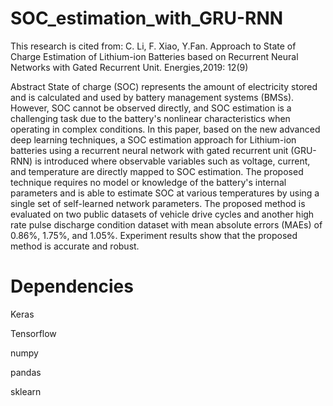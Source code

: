 # SOC_estimation_with_GRU-RNN
This research is cited from: C. Li, F. Xiao, Y.Fan. Approach to State of Charge Estimation of Lithium-ion Batteries based on Recurrent Neural Networks with Gated Recurrent Unit. Energies,2019: 12(9)

Abstract
State of charge (SOC) represents the amount of electricity stored and is calculated and used by battery management systems (BMSs). However, SOC cannot be observed directly, and SOC estimation is a challenging task due to the battery's nonlinear characteristics when operating in complex conditions. In this paper, based on the new advanced deep learning techniques, a SOC estimation approach for Lithium-ion batteries using a recurrent neural network with gated recurrent unit (GRU-RNN) is introduced where observable variables such as voltage, current, and temperature are directly mapped to SOC estimation. The proposed technique requires no model or knowledge of the battery's internal parameters and is able to estimate SOC at various temperatures by using a single set of self-learned network parameters. The proposed method is evaluated on two public datasets of vehicle drive cycles and another high rate pulse discharge condition dataset with mean absolute errors (MAEs) of 0.86%, 1.75%, and 1.05%. Experiment results show that the proposed method is accurate and robust.

# Dependencies
Keras

Tensorflow

numpy

pandas

sklearn
